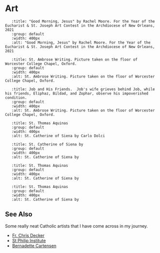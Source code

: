 # Art

```{thumbnail} _static/good_morning_jesus_rachel.jpg
   :title: "Good Morning, Jesus" by Rachel Moore. For the Year of the Eucharist & St. Joseph Art Contest in the Archdiocese of New Orleans, 2021
   :group: default
   :width: 400px
   :alt: "Good Morning, Jesus" by Rachel Moore. For the Year of the Eucharist & St. Joseph Art Contest in the Archdiocese of New Orleans, 2021
```

```{thumbnail} _static/6470449735_7f3826afa8_o.jpg
   :title: St. Ambrose Writing. Picture taken on the floor of Worcester College Chapel, Oxford.
   :group: default
   :width: 400px
   :alt: St. Ambrose Writing. Picture taken on the floor of Worcester College Chapel, Oxford.
```

```{thumbnail} _static/Job_and_his_friends.jpg
   :title: Job and His Friends.  Job's wife grieves behind Job, while his friends, Eliphaz, Bildad, and Zophar, observe his impoverished condition. 
   :group: default
   :width: 400px
   :alt: St. Ambrose Writing. Picture taken on the floor of Worcester College Chapel, Oxford.
```

```{thumbnail} _static/16200025290_67db962668_o.jpg
   :title: St. Thomas Aquinas
   :group: default
   :width: 400px
   :alt: St. Catherine of Siena by Carlo Dolci
```
```{thumbnail} _static/Franceschini,_Baldassare_-_St_Catherine_of_Siena_-_Google_Art_Project.jpg
   :title: St. Catherine of Siena by 
   :group: default
   :width: 400px
   :alt: St. Catherine of Siena by
```
```{thumbnail} _static/Apotheosis-altarpiece-St-Thomas-Aquinas-Francesco-Traini.jpg
   :title: St. Thomas Aquinas
   :group: default
   :width: 400px
   :alt: St. Catherine of Siena by
```

```{thumbnail} _static/Francisco_de_Zurbarán_001.jpg
   :title: St. Thomas Aquinas
   :group: default
   :width: 400px
   :alt: St. Catherine of Siena by
```

## See Also

Some really neat Catholic artists that I have come across in my journey.

* [Fr. Chris Decker](https://www.fatherchrisdecker.com/artwork)
* [St Philip Institute](https://stphilipinstitute.org/sacred-art/)
* [Bernadette Cartensen](http://www.bernadettecarstensen.com/)
